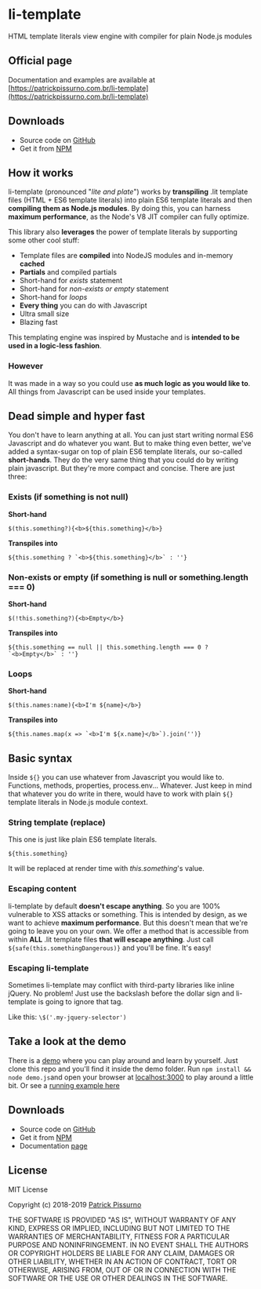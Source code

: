 # li-template
HTML template literals view engine with compiler for plain Node.js modules

## Official page
Documentation and examples are available at [https://patrickpissurno.com.br/li-template](https://patrickpissurno.com.br/li-template)

## Downloads
- Source code on [GitHub](https://github.com/patrickpissurno/li-template)
- Get it from [NPM](https://www.npmjs.com/package/li-template)

## How it works
li-template (pronounced "_lite and plate_") works by **transpiling** .lit template files (HTML + ES6 template literals) into plain ES6 template literals and then **compiling them as Node.js modules**. By doing this, you can harness **maximum performance**, as the Node's V8 JIT compiler can fully optimize.

This library also **leverages** the power of template literals by supporting some other cool stuff:
- Template files are **compiled** into NodeJS modules and in-memory **cached**
- **Partials** and compiled partials
- Short-hand for _exists_ statement
- Short-hand for _non-exists or empty_ statement
- Short-hand for _loops_
- **Every thing** you can do with Javascript
- Ultra small size
- Blazing fast

This templating engine was inspired by Mustache and is **intended to be used in a logic-less fashion**.

### However

It was made in a way so you could use **as much logic as you would like to**. All things from Javascript can be used inside your templates.

## Dead simple and hyper fast
You don't have to learn anything at all. You can just start writing normal ES6 Javascript and do whatever you want. But to make thing even better, we've added a syntax-sugar on top of plain ES6 template literals, our so-called **short-hands**. They do the very same thing that you could do by writing plain javascript. But they're more compact and concise. There are just three:

### Exists (if something is not null)
**Short-hand**

```$(this.something?){<b>${this.something}</b>}```

**Transpiles into**

```${this.something ? `<b>${this.something}</b>` : ''}```


### Non-exists or empty (if something is null or something.length === 0)
**Short-hand**

```$(!this.something?){<b>Empty</b>}```

**Transpiles into**

```${this.something == null || this.something.length === 0 ? `<b>Empty</b>` : ''}```


### Loops
**Short-hand**

```$(this.names:name){<b>I'm ${name}</b>}```

**Transpiles into**

```${this.names.map(x => `<b>I'm ${x.name}</b>`).join('')}```


## Basic syntax
Inside ```${}``` you can use whatever from Javascript you would like to. Functions, methods, properties, process.env... Whatever. Just keep in mind that whatever you do write in there, would have to work with plain ````${}```` template literals in Node.js module context.

### String template (replace)
This one is just like plain ES6 template literals.

```${this.something}```

It will be replaced at render time with _this.something_'s value.

### Escaping content
li-template by default **doesn't escape anything**. So you are 100% vulnerable to XSS attacks or something. This is intended by design, as we want to achieve **maximum performance**. But this doesn't mean that we're going to leave you on your own. We offer a method that is accessible from within **ALL** .lit template files **that will escape anything**. Just call ```${safe(this.somethingDangerous)}``` and you'll be fine. It's easy!

### Escaping li-template
Sometimes li-template may conflict with third-party libraries like inline jQuery. No problem! Just use the backslash before the dollar sign and li-template is going to ignore that tag.

Like this: ```\$('.my-jquery-selector')```

## Take a look at the demo
There is a [demo](https://github.com/patrickpissurno/li-template/tree/master/demo) where you can play around and learn by yourself. Just clone this repo and you'll find it inside the demo folder. Run ```npm install && node demo.js```and open your browser at [localhost:3000](http://localhost:3000) to play around a little bit. Or see a [running example here](https://patrickpissurno.com.br/li-template)

## Downloads
- Source code on [GitHub](https://github.com/patrickpissurno/li-template)
- Get it from [NPM](https://www.npmjs.com/package/li-template)
- Documentation [page](https://patrickpissurno.com.br/li-template)

## License
MIT License

Copyright (c) 2018-2019 [Patrick Pissurno](https://patrickpissurno.com.br/)

THE SOFTWARE IS PROVIDED "AS IS", WITHOUT WARRANTY OF ANY KIND, EXPRESS OR
IMPLIED, INCLUDING BUT NOT LIMITED TO THE WARRANTIES OF MERCHANTABILITY,
FITNESS FOR A PARTICULAR PURPOSE AND NONINFRINGEMENT. IN NO EVENT SHALL THE
AUTHORS OR COPYRIGHT HOLDERS BE LIABLE FOR ANY CLAIM, DAMAGES OR OTHER
LIABILITY, WHETHER IN AN ACTION OF CONTRACT, TORT OR OTHERWISE, ARISING FROM,
OUT OF OR IN CONNECTION WITH THE SOFTWARE OR THE USE OR OTHER DEALINGS IN THE
SOFTWARE.
